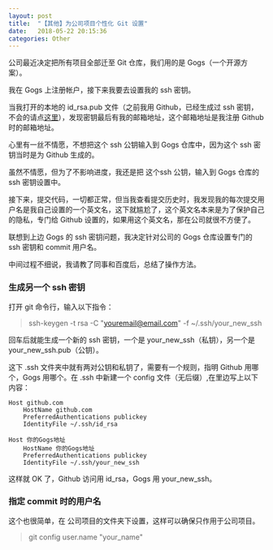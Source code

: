 ```yaml
---
layout: post
title:  "【其他】为公司项目个性化 Git 设置"
date:   2018-05-22 20:15:36
categories: Other
---
```


公司最近决定把所有项目全部迁至 Git 仓库，我们用的是 Gogs（一个开源方案）。



我在 Gogs 上注册帐户，接下来我要去设置我的 ssh 密钥。



当我打开的本地的 id_rsa.pub 文件（之前我用 Github，已经生成过 ssh 密钥，不会的请点[这里](https://www.jianshu.com/p/9317a927e844)），发现密钥最后有我的邮箱地址，这个邮箱地址是我注册 Github 时的邮箱地址。



心里有一丝不情愿，不想把这个 ssh 公钥输入到 Gogs 仓库中，因为这个 ssh 密钥当时是为 Github 生成的。



虽然不情愿，但为了不影响进度，我还是把 这个ssh 公钥，输入到 Gogs 仓库的 ssh 密钥设置中。



接下来，提交代码，一切都正常，但当我查看提交历史时，我发现我的每次提交用户名是我自己设置的一个英文名，这下就尴尬了，这个英文名本来是为了保护自己的隐私，专门给 Github 设置的，如果用这个英文名，那在公司就很不方便了。



联想到上边 Gogs 的 ssh 密钥问题，我决定针对公司的 Gogs 仓库设置专门的 ssh 密钥和 commit 用户名。



中间过程不细说，我请教了同事和百度后，总结了操作方法。

### 生成另一个 ssh 密钥

打开 git 命令行，输入以下指令：

> ssh-keygen -t rsa -C "youremail@email.com" -f ~/.ssh/your_new_ssh 

回车后就能生成一个新的 ssh 密钥，一个是 your_new_ssh（私钥），另一个是your_new_ssh.pub（公钥）。

这下 .ssh 文件夹中就有两对公钥和私钥了，需要有一个规则，指明 Github 用哪个，Gogs 用哪个。在 .ssh 中新建一个 config 文件（无后缀）,在里边写上以下内容：

```
Host github.com
	HostName github.com
	PreferredAuthentications publickey
	IdentityFile ~/.ssh/id_rsa

Host 你的Gogs地址
	HostName 你的Gogs地址
	PreferredAuthentications publickey
	IdentityFile ~/.ssh/your_new_ssh
```

这样就 OK 了，Github 访问用 id_rsa，Gogs 用 your_new_ssh。

### 指定 commit 时的用户名

这个也很简单，在 公司项目的文件夹下设置，这样可以确保只作用于公司项目。

> git config user.name "your_name"